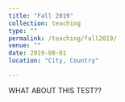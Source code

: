 ```yaml
---
title: "Fall 2019"
collection: teaching
type: ""
permalink: /teaching/fall2019/
venue: ""
date: 2019-08-01
location: "City, Country"

---
```


WHAT ABOUT THIS TEST??
